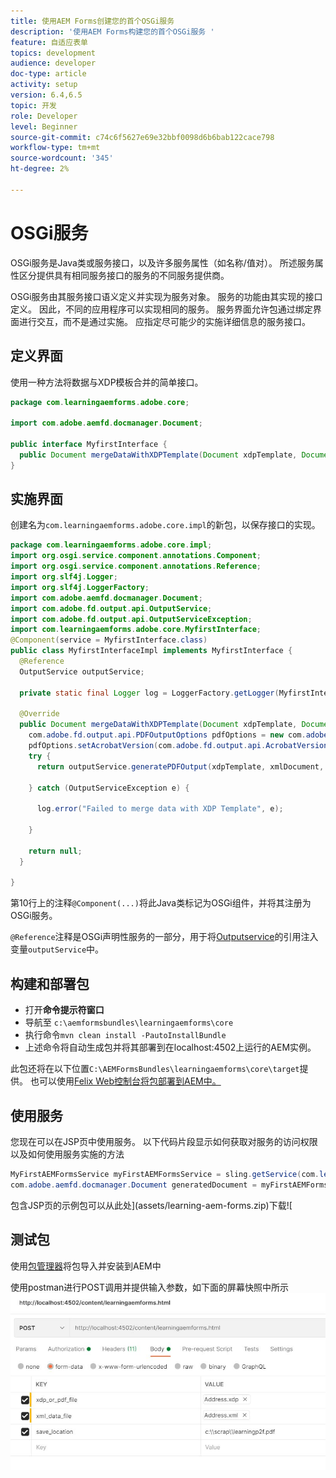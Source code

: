 ```yaml
---
title: 使用AEM Forms创建您的首个OSGi服务
description: '使用AEM Forms构建您的首个OSGi服务 '
feature: 自适应表单
topics: development
audience: developer
doc-type: article
activity: setup
version: 6.4,6.5
topic: 开发
role: Developer
level: Beginner
source-git-commit: c74c6f5627e69e32bbf0098d6b6bab122cace798
workflow-type: tm+mt
source-wordcount: '345'
ht-degree: 2%

---
```



# OSGi服务

OSGi服务是Java类或服务接口，以及许多服务属性（如名称/值对）。 所述服务属性区分提供具有相同服务接口的服务的不同服务提供商。

OSGi服务由其服务接口语义定义并实现为服务对象。 服务的功能由其实现的接口定义。 因此，不同的应用程序可以实现相同的服务。 服务界面允许包通过绑定界面进行交互，而不是通过实施。 应指定尽可能少的实施详细信息的服务接口。

## 定义界面

使用一种方法将数据与<span class="x x-first x-last">XDP</span>模板合并的简单接口。

```java
package com.learningaemforms.adobe.core;

import com.adobe.aemfd.docmanager.Document;

public interface MyfirstInterface {
  public Document mergeDataWithXDPTemplate(Document xdpTemplate, Document xmlDocument);
} 
```

## 实施界面

创建名为`com.learningaemforms.adobe.core.impl`的新包，以保存接口的实现。

```java
package com.learningaemforms.adobe.core.impl;
import org.osgi.service.component.annotations.Component;
import org.osgi.service.component.annotations.Reference;
import org.slf4j.Logger;
import org.slf4j.LoggerFactory;
import com.adobe.aemfd.docmanager.Document;
import com.adobe.fd.output.api.OutputService;
import com.adobe.fd.output.api.OutputServiceException;
import com.learningaemforms.adobe.core.MyfirstInterface;
@Component(service = MyfirstInterface.class)
public class MyfirstInterfaceImpl implements MyfirstInterface {
  @Reference
  OutputService outputService;

  private static final Logger log = LoggerFactory.getLogger(MyfirstInterfaceImpl.class);

  @Override
  public Document mergeDataWithXDPTemplate(Document xdpTemplate, Document xmlDocument) {
    com.adobe.fd.output.api.PDFOutputOptions pdfOptions = new com.adobe.fd.output.api.PDFOutputOptions();
    pdfOptions.setAcrobatVersion(com.adobe.fd.output.api.AcrobatVersion.Acrobat_11);
    try {
      return outputService.generatePDFOutput(xdpTemplate, xmlDocument, pdfOptions);

    } catch (OutputServiceException e) {

      log.error("Failed to merge data with XDP Template", e);

    }

    return null;
  }

}
```

第10行上的注释`@Component(...)`将此Java类标记为OSGi组件，并将其注册为OSGi服务。

`@Reference`注释是OSGi声明性服务的一部分，用于将[Outputservice](https://helpx.adobe.com/experience-manager/6-5/forms/javadocs/index.html?com/adobe/fd/output/api/OutputService.html)的引用注入变量`outputService`中。


## 构建和部署包

* 打开&#x200B;**命令提示符窗口**
* 导航至 `c:\aemformsbundles\learningaemforms\core`
* 执行命令`mvn clean install -PautoInstallBundle`
* 上述命令将自动生成包并将其部署到在localhost:4502上运行的AEM实例。

此包还将在以下位置`C:\AEMFormsBundles\learningaemforms\core\target`提供。 也可以使用[Felix Web控制台将包部署到AEM中。](http://localhost:4502/system/console/bundles)

## 使用服务

您现在可以在JSP页中使用服务。 以下代码片段显示如何获取对服务的访问权限以及如何使用服务实施的方法

```java
MyFirstAEMFormsService myFirstAEMFormsService = sling.getService(com.learningaemforms.adobe.core.MyFirstAEMFormsService.class);
com.adobe.aemfd.docmanager.Document generatedDocument = myFirstAEMFormsService.mergeDataWithXDPTemplate(xdp_or_pdf_template,xmlDocument);
```

包含JSP页的示例包可以从此处](assets/learning-aem-forms.zip)下载![

## 测试包

使用[包管理器](http://localhost:4502/crx/packmgr/index.jsp)将包导入并安装到AEM中

使用postman进行POST调用并提供输入参数，如下面的屏幕快照中所示
![postman](assets/test-service-postman.JPG)
